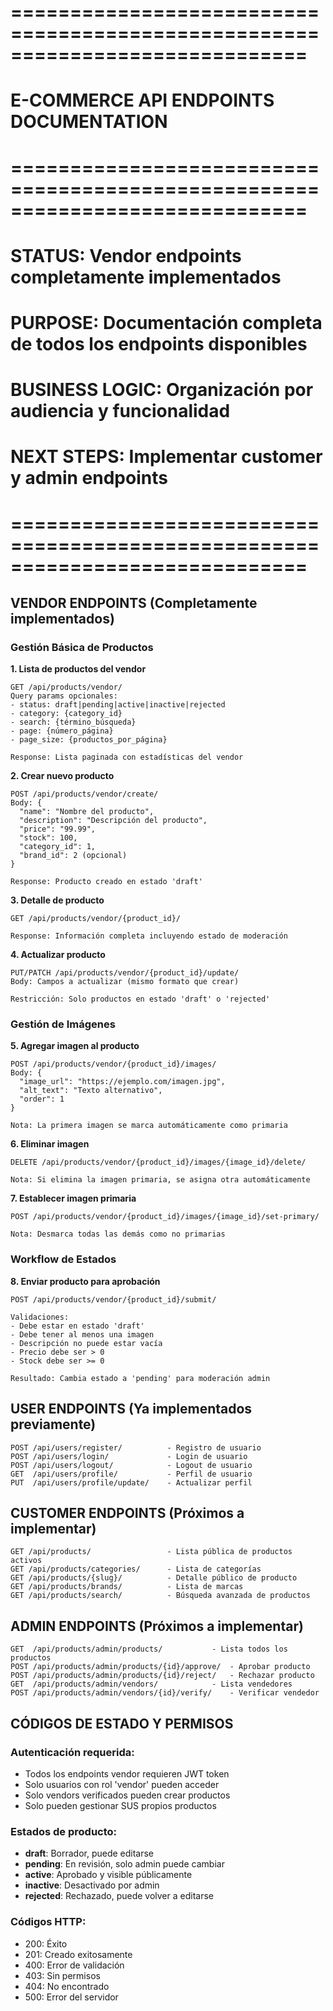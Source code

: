 # =============================================================================
# E-COMMERCE API ENDPOINTS DOCUMENTATION
# =============================================================================
# STATUS: Vendor endpoints completamente implementados
# PURPOSE: Documentación completa de todos los endpoints disponibles
# BUSINESS LOGIC: Organización por audiencia y funcionalidad
# NEXT STEPS: Implementar customer y admin endpoints
# =============================================================================

## VENDOR ENDPOINTS (Completamente implementados)

### Gestión Básica de Productos

**1. Lista de productos del vendor**
```
GET /api/products/vendor/
Query params opcionales:
- status: draft|pending|active|inactive|rejected
- category: {category_id}
- search: {término_búsqueda}
- page: {número_página}
- page_size: {productos_por_página}

Response: Lista paginada con estadísticas del vendor
```

**2. Crear nuevo producto**
```
POST /api/products/vendor/create/
Body: {
  "name": "Nombre del producto",
  "description": "Descripción del producto",
  "price": "99.99",
  "stock": 100,
  "category_id": 1,
  "brand_id": 2 (opcional)
}

Response: Producto creado en estado 'draft'
```

**3. Detalle de producto**
```
GET /api/products/vendor/{product_id}/

Response: Información completa incluyendo estado de moderación
```

**4. Actualizar producto**
```
PUT/PATCH /api/products/vendor/{product_id}/update/
Body: Campos a actualizar (mismo formato que crear)

Restricción: Solo productos en estado 'draft' o 'rejected'
```

### Gestión de Imágenes

**5. Agregar imagen al producto**
```
POST /api/products/vendor/{product_id}/images/
Body: {
  "image_url": "https://ejemplo.com/imagen.jpg",
  "alt_text": "Texto alternativo",
  "order": 1
}

Nota: La primera imagen se marca automáticamente como primaria
```

**6. Eliminar imagen**
```
DELETE /api/products/vendor/{product_id}/images/{image_id}/delete/

Nota: Si elimina la imagen primaria, se asigna otra automáticamente
```

**7. Establecer imagen primaria**
```
POST /api/products/vendor/{product_id}/images/{image_id}/set-primary/

Nota: Desmarca todas las demás como no primarias
```

### Workflow de Estados

**8. Enviar producto para aprobación**
```
POST /api/products/vendor/{product_id}/submit/

Validaciones:
- Debe estar en estado 'draft'
- Debe tener al menos una imagen
- Descripción no puede estar vacía
- Precio debe ser > 0
- Stock debe ser >= 0

Resultado: Cambia estado a 'pending' para moderación admin
```

## USER ENDPOINTS (Ya implementados previamente)

```
POST /api/users/register/          - Registro de usuario
POST /api/users/login/             - Login de usuario  
POST /api/users/logout/            - Logout de usuario
GET  /api/users/profile/           - Perfil de usuario
PUT  /api/users/profile/update/    - Actualizar perfil
```

## CUSTOMER ENDPOINTS (Próximos a implementar)

```
GET /api/products/                 - Lista pública de productos activos
GET /api/products/categories/      - Lista de categorías
GET /api/products/{slug}/          - Detalle público de producto
GET /api/products/brands/          - Lista de marcas
GET /api/products/search/          - Búsqueda avanzada de productos
```

## ADMIN ENDPOINTS (Próximos a implementar)

```
GET  /api/products/admin/products/           - Lista todos los productos
POST /api/products/admin/products/{id}/approve/  - Aprobar producto
POST /api/products/admin/products/{id}/reject/   - Rechazar producto
GET  /api/products/admin/vendors/            - Lista vendedores
POST /api/products/admin/vendors/{id}/verify/    - Verificar vendedor
```

## CÓDIGOS DE ESTADO Y PERMISOS

### Autenticación requerida:
- Todos los endpoints vendor requieren JWT token
- Solo usuarios con rol 'vendor' pueden acceder
- Solo vendors verificados pueden crear productos
- Solo pueden gestionar SUS propios productos

### Estados de producto:
- **draft**: Borrador, puede editarse
- **pending**: En revisión, solo admin puede cambiar
- **active**: Aprobado y visible públicamente
- **inactive**: Desactivado por admin
- **rejected**: Rechazado, puede volver a editarse

### Códigos HTTP:
- 200: Éxito
- 201: Creado exitosamente
- 400: Error de validación
- 403: Sin permisos
- 404: No encontrado
- 500: Error del servidor